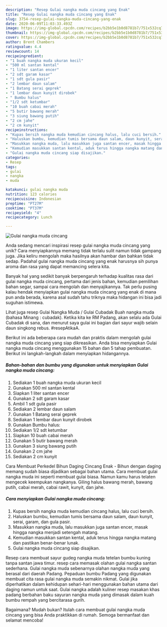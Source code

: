 ```yaml
---
description: "Resep Gulai nangka muda cincang yang Enak"
title: "Resep Gulai nangka muda cincang yang Enak"
slug: 3754-resep-gulai-nangka-muda-cincang-yang-enak
date: 2020-06-09T11:03:33.493Z
image: https://img-global.cpcdn.com/recipes/b2bb5e1b0d8781b7/751x532cq70/gulai-nangka-muda-cincang-foto-resep-utama.jpg
thumbnail: https://img-global.cpcdn.com/recipes/b2bb5e1b0d8781b7/751x532cq70/gulai-nangka-muda-cincang-foto-resep-utama.jpg
cover: https://img-global.cpcdn.com/recipes/b2bb5e1b0d8781b7/751x532cq70/gulai-nangka-muda-cincang-foto-resep-utama.jpg
author: Brent Chambers
ratingvalue: 4.4
reviewcount: 14
recipeingredient:
- "1 buah nangka muda ukuran kecil"
- "500 ml santan kental"
- "1 liter santan encer"
- "2 sdt garam kasar"
- "1 sdt gula pasir"
- "2 lembar daun salam"
- "1 Batang serai geprek"
- "1 lembar daun kunyit dirobek"
- " Bumbu halus"
- "1/2 sdt ketumbar"
- "10 buah cabai merah"
- "5 butir bawang merah"
- "3 siung bawang putih"
- "2 cm jahe"
- "2 cm kunyit"
recipeinstructions:
- "Kupas bersih nangka muda kemudian cincang halus, lalu cuci bersih."
- "Haluskan bumbu, kemudian tumis bersama daun salam, daun kunyit, serai, garam, dan gula pasir."
- "Masukkan nangka muda, lalu masukkan juga santan encer, masak hingga nangka menjadi setengah matang."
- "Kemudian masukkan santan kental, aduk terus hingga nangka matang dan pastikan benar-benar lunak."
- "Gulai nangka muda cincang siap disajikan."
categories:
- Resep
tags:
- gulai
- nangka
- muda

katakunci: gulai nangka muda 
nutrition: 123 calories
recipecuisine: Indonesian
preptime: "PT27M"
cooktime: "PT37M"
recipeyield: "4"
recipecategory: Lunch

---
```



![Gulai nangka muda cincang](https://img-global.cpcdn.com/recipes/b2bb5e1b0d8781b7/751x532cq70/gulai-nangka-muda-cincang-foto-resep-utama.jpg)

Anda sedang mencari inspirasi resep gulai nangka muda cincang yang unik? Cara menyiapkannya memang tidak terlalu sulit namun tidak gampang juga. Jika keliru mengolah maka hasilnya akan hambar dan bahkan tidak sedap. Padahal gulai nangka muda cincang yang enak harusnya sih punya aroma dan rasa yang dapat memancing selera kita.

Banyak hal yang sedikit banyak berpengaruh terhadap kualitas rasa dari gulai nangka muda cincang, pertama dari jenis bahan, kemudian pemilihan bahan segar, sampai cara mengolah dan menyajikannya. Tak perlu pusing kalau hendak menyiapkan gulai nangka muda cincang yang enak di mana pun anda berada, karena asal sudah tahu triknya maka hidangan ini bisa jadi suguhan istimewa.

Lihat juga resep Gulai Nangka Muda / Gulai Cubadak Buah nangka muda (bahasa Minang : cubadak). Ketika kita ke RM Padang, akan selalu ada Gulai Cubadak di sana, dan menurut saya gulai ini bagian dari sayur wajib selain daun singkong rebus. #resepAtikaA.


Berikut ini ada beberapa cara mudah dan praktis dalam mengolah gulai nangka muda cincang yang siap dikreasikan. Anda bisa menyiapkan Gulai nangka muda cincang menggunakan 15 bahan dan 5 tahap pembuatan. Berikut ini langkah-langkah dalam menyiapkan hidangannya.

<!--inarticleads1-->

##### Bahan-bahan dan bumbu yang digunakan untuk menyiapkan Gulai nangka muda cincang:

1. Sediakan 1 buah nangka muda ukuran kecil
1. Gunakan 500 ml santan kental
1. Siapkan 1 liter santan encer
1. Gunakan 2 sdt garam kasar
1. Ambil 1 sdt gula pasir
1. Sediakan 2 lembar daun salam
1. Gunakan 1 Batang serai geprek
1. Sediakan 1 lembar daun kunyit dirobek
1. Gunakan  Bumbu halus:
1. Sediakan 1/2 sdt ketumbar
1. Siapkan 10 buah cabai merah
1. Gunakan 5 butir bawang merah
1. Gunakan 3 siung bawang putih
1. Gunakan 2 cm jahe
1. Sediakan 2 cm kunyit


Cara Membuat Perkedel Bihun Daging Cincang Enak - Bihun dengan daging memang sudah biasa dijadikan sebagai bahan utama. Cara membuat gulai nangka muda ini seperti membuat gulai biasa. Namun kamu harus telaten mengecek keempukan nangkanya. Giling halus bawang merah, bawang putih, cabai merah, cabai rawit, kunyit, dan jahe. 

<!--inarticleads2-->

##### Cara menyiapkan Gulai nangka muda cincang:

1. Kupas bersih nangka muda kemudian cincang halus, lalu cuci bersih.
1. Haluskan bumbu, kemudian tumis bersama daun salam, daun kunyit, serai, garam, dan gula pasir.
1. Masukkan nangka muda, lalu masukkan juga santan encer, masak hingga nangka menjadi setengah matang.
1. Kemudian masukkan santan kental, aduk terus hingga nangka matang dan pastikan benar-benar lunak.
1. Gulai nangka muda cincang siap disajikan.


Resep cara membuat sayur gudeg nangka muda tetelan bumbu kuning tanpa santan jawa timur. resep cara memasak olahan gulai nangka santan sederhana. Gulai nangka muda sebenarnya olahan nangka muda yang berasal dari daerah Padang. Pepaduan bumbu Padang yang digunakan membuat cita rasa gulai nangka muda semakin nikmat. Gulai jika diperhatikan dalam kehidupan sehari-hari menggunakan bahan utama dari daging namun untuk saat. Gulai nangka adalah kuliner resep masakan khas padang berbahan baku sayuran nangka muda yang dimasak dalam kuah bumbu rempah yang bercitarasa gurih. 

Bagaimana? Mudah bukan? Itulah cara membuat gulai nangka muda cincang yang bisa Anda praktikkan di rumah. Semoga bermanfaat dan selamat mencoba!
